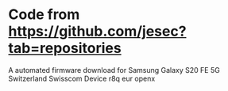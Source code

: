 # Code from https://github.com/jesec?tab=repositories
A automated firmware download for Samsung Galaxy S20 FE 5G Switzerland Swisscom
Device r8q eur openx
